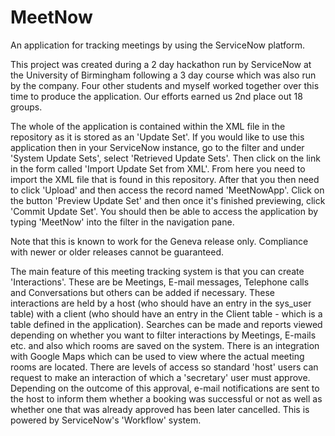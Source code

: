# MeetNow
An application for tracking meetings by using the ServiceNow platform.

This project was created during a 2 day hackathon run by ServiceNow at the University of Birmingham following
a 3 day course which was also run by the company. Four other students and myself worked
together over this time to produce the application. Our efforts earned us 2nd place out 18 groups.

The whole of the application is contained within the XML file in the repository as it is stored as an
'Update Set'. If you would like to use this application then in your ServiceNow instance, go to the filter
and under 'System Update Sets', select 'Retrieved Update Sets'. Then click on the link in the form called
'Import Update Set from XML'. From here you need to import the XML file that is found in this repository.
After that you then need to click 'Upload' and then access the record named 'MeetNowApp'. Click on the
button 'Preview Update Set' and then once it's finished previewing, click 'Commit Update Set'. You should
then be able to access the application by typing 'MeetNow' into the filter in the navigation pane.

Note that this is known to work for the Geneva release only. Compliance with newer or older releases
cannot be guaranteed.

The main feature of this meeting tracking system is that you can create 'Interactions'. These are be Meetings,
E-mail messages, Telephone calls and Conversations but others can be added if necessary. These interactions
are held by a host (who should have an entry in the sys_user table) with a client (who should have an
entry in the Client table - which is a table defined in the application). Searches can be made and reports 
viewed depending on whether you want to filter interactions by Meetings, E-mails etc. and also which rooms are
saved on the system. There is an integration with Google Maps which can be used to view where the actual meeting 
rooms are located. There are levels of access so standard 'host' users can request to make an interaction
of which a 'secretary' user must approve. Depending on the outcome of this approval, e-mail notifications
are sent to the host to inform them whether a booking was successful or not as well as whether one that
was already approved has been later cancelled. This is powered by ServiceNow's 'Workflow' system.
